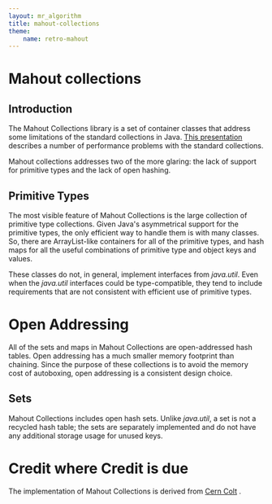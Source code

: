 ```yaml
---
layout: mr_algorithm
title: mahout-collections
theme:
    name: retro-mahout
---
```


# Mahout collections

<a name="mahout-collections-Introduction"></a>
## Introduction

The Mahout Collections library is a set of container classes that address
some limitations of the standard collections in Java. [This presentation](http://domino.research.ibm.com/comm/research_people.nsf/pages/sevitsky.pubs.html/$FILE/oopsla08%20memory-efficient%20java%20slides.pdf)
 describes a number of performance problems with the standard collections. 

Mahout collections addresses two of the more glaring: the lack of support
for primitive types and the lack of open hashing.

<a name="mahout-collections-PrimitiveTypes"></a>
## Primitive Types

The most visible feature of Mahout Collections is the large collection of
primitive type collections. Given Java's asymmetrical support for the
primitive types, the only efficient way to handle them is with many
classes. So, there are ArrayList-like containers for all of the primitive
types, and hash maps for all the useful combinations of primitive type and
object keys and values.

These classes do not, in general, implement interfaces from *java.util*.
Even when the *java.util* interfaces could be type-compatible, they tend
to include requirements that are not consistent with efficient use of
primitive types.

<a name="mahout-collections-OpenAddressing"></a>
# Open Addressing

All of the sets and maps in Mahout Collections are open-addressed hash
tables. Open addressing has a much smaller memory footprint than chaining.
Since the purpose of these collections is to avoid the memory cost of
autoboxing, open addressing is a consistent design choice.

<a name="mahout-collections-Sets"></a>
## Sets

Mahout Collections includes open hash sets. Unlike *java.util*, a set is
not a recycled hash table; the sets are separately implemented and do not
have any additional storage usage for unused keys.

<a name="mahout-collections-CreditwhereCreditisdue"></a>
# Credit where Credit is due

The implementation of Mahout Collections is derived from [Cern Colt](http://acs.lbl.gov/~hoschek/colt/)
.






